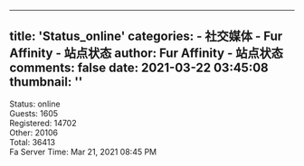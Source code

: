 
---
title: 'Status_online'
categories: 
    - 社交媒体
    - Fur Affinity - 站点状态
author: Fur Affinity - 站点状态
comments: false
date: 2021-03-22 03:45:08
thumbnail: ''
---

<div>   
Status: online <br> Guests: 1605 <br>Registered: 14702 <br> Other: 20106  <br>Total: 36413 <br> Fa Server Time: Mar 21, 2021 08:45 PM  
</div>
            